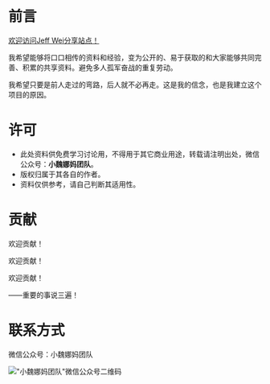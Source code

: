 # 前言

[欢迎访问Jeff Wei分享站点！](https://onhalfway.github.io/weijiacheng)

我希望能够将口口相传的资料和经验，变为公开的、易于获取的和大家能够共同完善、积累的共享资料。避免多人孤军奋战的重复劳动。

我希望只要是前人走过的弯路，后人就不必再走。这是我的信念，也是我建立这个项目的原因。

# 许可

* 此处资料供免费学习讨论用，不得用于其它商业用途，转载请注明出处，微信公众号：**小魏娜妈团队**。
* 版权归属于其各自的作者。
* 资料仅供参考，请自己判断其适用性。

# 贡献

欢迎贡献！

欢迎贡献！

欢迎贡献！

——重要的事说三遍！

# 联系方式

微信公众号：小魏娜妈团队

!["小魏娜妈团队"微信公众号二维码](/weijiacheng/img/wechat-qr-code.jpg)